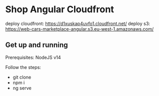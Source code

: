 # Shop Angular Cloudfront

deploy cloudfront: https://d1xuskap4uvfo1.cloudfront.net/
deploy s3: https://web-cars-marketplace-angular.s3.eu-west-1.amazonaws.com/

## Get up and running

Prerequisites: NodeJS v14

Follow the steps:

- git clone
- npm i
- ng serve

